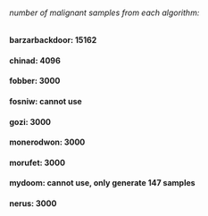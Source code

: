 
###### number of malignant samples from each algorithm:

#### barzarbackdoor: 15162
#### chinad: 4096
#### fobber: 3000
#### fosniw: cannot use
#### gozi: 3000
#### monerodwon: 3000
#### morufet: 3000
#### mydoom: cannot use, only generate 147 samples
#### nerus: 3000
#### 
